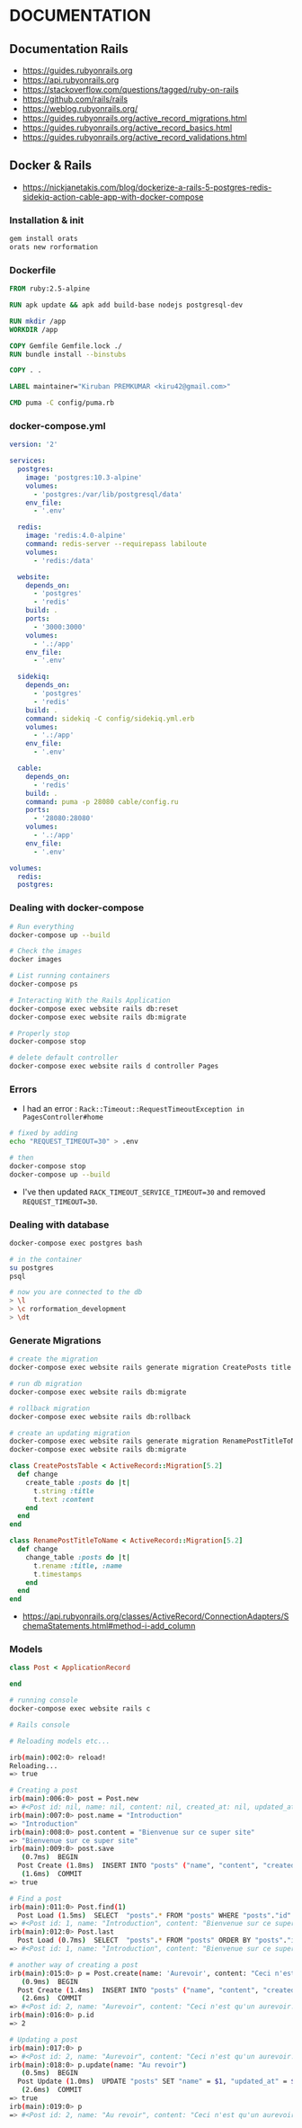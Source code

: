 # DOCUMENTATION

## Documentation Rails

- https://guides.rubyonrails.org
- https://api.rubyonrails.org
- https://stackoverflow.com/questions/tagged/ruby-on-rails
- https://github.com/rails/rails
- https://weblog.rubyonrails.org/
- https://guides.rubyonrails.org/active_record_migrations.html
- https://guides.rubyonrails.org/active_record_basics.html
- https://guides.rubyonrails.org/active_record_validations.html

## Docker & Rails

- https://nickjanetakis.com/blog/dockerize-a-rails-5-postgres-redis-sidekiq-action-cable-app-with-docker-compose

### Installation & init

```bash
gem install orats
orats new rorformation
```

### Dockerfile

```dockerfile
FROM ruby:2.5-alpine

RUN apk update && apk add build-base nodejs postgresql-dev

RUN mkdir /app
WORKDIR /app

COPY Gemfile Gemfile.lock ./
RUN bundle install --binstubs

COPY . .

LABEL maintainer="Kiruban PREMKUMAR <kiru42@gmail.com>"

CMD puma -C config/puma.rb
```

### docker-compose.yml

```yml
version: '2'

services:
  postgres:
    image: 'postgres:10.3-alpine'
    volumes:
      - 'postgres:/var/lib/postgresql/data'
    env_file:
      - '.env'

  redis:
    image: 'redis:4.0-alpine'
    command: redis-server --requirepass labiloute
    volumes:
      - 'redis:/data'

  website:
    depends_on:
      - 'postgres'
      - 'redis'
    build: .
    ports:
      - '3000:3000'
    volumes:
      - '.:/app'
    env_file:
      - '.env'

  sidekiq:
    depends_on:
      - 'postgres'
      - 'redis'
    build: .
    command: sidekiq -C config/sidekiq.yml.erb
    volumes:
      - '.:/app'
    env_file:
      - '.env'

  cable:
    depends_on:
      - 'redis'
    build: .
    command: puma -p 28080 cable/config.ru
    ports:
      - '28080:28080'
    volumes:
      - '.:/app'
    env_file:
      - '.env'

volumes:
  redis:
  postgres:
```

### Dealing with docker-compose

```bash
# Run everything
docker-compose up --build

# Check the images
docker images

# List running containers
docker-compose ps

# Interacting With the Rails Application
docker-compose exec website rails db:reset
docker-compose exec website rails db:migrate

# Properly stop
docker-compose stop

# delete default controller
docker-compose exec website rails d controller Pages
```

### Errors

- I had an error : `Rack::Timeout::RequestTimeoutException in PagesController#home`

```bash
# fixed by adding
echo "REQUEST_TIMEOUT=30" > .env

# then
docker-compose stop
docker-compose up --build
```

- I've then updated `RACK_TIMEOUT_SERVICE_TIMEOUT=30` and removed `REQUEST_TIMEOUT=30`.

### Dealing with database

```bash
docker-compose exec postgres bash

# in the container
su postgres
psql

# now you are connected to the db
> \l
> \c rorformation_development
> \dt
```

### Generate Migrations

```bash
# create the migration
docker-compose exec website rails generate migration CreatePosts title:string content:text

# run db migration
docker-compose exec website rails db:migrate

# rollback migration
docker-compose exec website rails db:rollback

# create an updating migration
docker-compose exec website rails generate migration RenamePostTitleToName
docker-compose exec website rails db:migrate
```

```ruby
class CreatePostsTable < ActiveRecord::Migration[5.2]
  def change
    create_table :posts do |t|
      t.string :title
      t.text :content
    end
  end
end
```

```ruby
class RenamePostTitleToName < ActiveRecord::Migration[5.2]
  def change
    change_table :posts do |t|
      t.rename :title, :name
      t.timestamps
    end
  end
end
```

- https://api.rubyonrails.org/classes/ActiveRecord/ConnectionAdapters/SchemaStatements.html#method-i-add_column

### Models

```ruby
class Post < ApplicationRecord

end
```

```bash
# running console
docker-compose exec website rails c

# Rails console

# Reloading models etc...

irb(main):002:0> reload!
Reloading...
=> true

# Creating a post
irb(main):006:0> post = Post.new
=> #<Post id: nil, name: nil, content: nil, created_at: nil, updated_at: nil>
irb(main):007:0> post.name = "Introduction"
=> "Introduction"
irb(main):008:0> post.content = "Bienvenue sur ce super site"
=> "Bienvenue sur ce super site"
irb(main):009:0> post.save
   (0.7ms)  BEGIN
  Post Create (1.8ms)  INSERT INTO "posts" ("name", "content", "created_at", "updated_at") VALUES ($1, $2, $3, $4) RETURNING "id"  [["name", "Introduction"], ["content", "Bienvenue sur ce super site"], ["created_at", "2019-03-30 00:31:00.541605"], ["updated_at", "2019-03-30 00:31:00.541605"]]
   (1.6ms)  COMMIT
=> true

# Find a post
irb(main):011:0> Post.find(1)
  Post Load (1.5ms)  SELECT  "posts".* FROM "posts" WHERE "posts"."id" = $1 LIMIT $2  [["id", 1], ["LIMIT", 1]]
=> #<Post id: 1, name: "Introduction", content: "Bienvenue sur ce super site", created_at: "2019-03-30 00:31:00", updated_at: "2019-03-30 00:31:00">
irb(main):012:0> Post.last
  Post Load (0.7ms)  SELECT  "posts".* FROM "posts" ORDER BY "posts"."id" DESC LIMIT $1  [["LIMIT", 1]]
=> #<Post id: 1, name: "Introduction", content: "Bienvenue sur ce super site", created_at: "2019-03-30 00:31:00", updated_at: "2019-03-30 00:31:00">

# another way of creating a post
irb(main):015:0> p = Post.create(name: 'Aurevoir', content: "Ceci n'est qu'un aurevoir...")
   (0.9ms)  BEGIN
  Post Create (1.4ms)  INSERT INTO "posts" ("name", "content", "created_at", "updated_at") VALUES ($1, $2, $3, $4) RETURNING "id"  [["name", "Aurevoir"], ["content", "Ceci n'est qu'un aurevoir..."], ["created_at", "2019-03-30 00:34:43.230171"], ["updated_at", "2019-03-30 00:34:43.230171"]]
   (2.6ms)  COMMIT
=> #<Post id: 2, name: "Aurevoir", content: "Ceci n'est qu'un aurevoir...", created_at: "2019-03-30 00:34:43", updated_at: "2019-03-30 00:34:43">
irb(main):016:0> p.id
=> 2

# Updating a post
irb(main):017:0> p
=> #<Post id: 2, name: "Aurevoir", content: "Ceci n'est qu'un aurevoir...", created_at: "2019-03-30 00:34:43", updated_at: "2019-03-30 00:34:43">
irb(main):018:0> p.update(name: "Au revoir")
   (0.5ms)  BEGIN
  Post Update (1.0ms)  UPDATE "posts" SET "name" = $1, "updated_at" = $2 WHERE "posts"."id" = $3  [["name", "Au revoir"], ["updated_at", "2019-03-30 00:36:30.386805"], ["id", 2]]
   (2.6ms)  COMMIT
=> true
irb(main):019:0> p
=> #<Post id: 2, name: "Au revoir", content: "Ceci n'est qu'un aurevoir...", created_at: "2019-03-30 00:34:43", updated_at: "2019-03-30 00:36:30">
```
